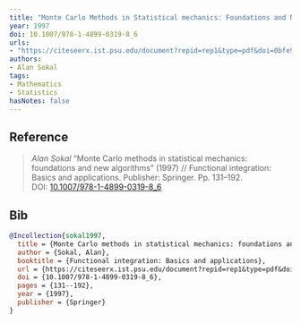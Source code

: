 ```yaml
---
title: "Monte Carlo Methods in Statistical mechanics: Foundations and New Algorithms"
year: 1997
doi: 10.1007/978-1-4899-0319-8_6
urls:
- "https://citeseerx.ist.psu.edu/document?repid=rep1&type=pdf&doi=0bfe9e3db30605fe2d4d26e1a288a5e2997e7225"
authors:
- Alan Sokal
tags:
- Mathematics
- Statistics
hasNotes: false
---
```


## Reference

> <i>Alan Sokal</i> “Monte Carlo methods in statistical mechanics: foundations and new algorithms” (1997) // Functional integration: Basics and applications. Publisher: Springer. Pp.&nbsp;131–192. DOI:&nbsp;<a href='https://doi.org/10.1007/978-1-4899-0319-8_6'>10.1007/978-1-4899-0319-8_6</a>

## Bib

```bib
@Incollection{sokal1997,
  title = {Monte Carlo methods in statistical mechanics: foundations and new algorithms},
  author = {Sokal, Alan},
  booktitle = {Functional integration: Basics and applications},
  url = {https://citeseerx.ist.psu.edu/document?repid=rep1&type=pdf&doi=0bfe9e3db30605fe2d4d26e1a288a5e2997e7225},
  doi = {10.1007/978-1-4899-0319-8_6},
  pages = {131--192},
  year = {1997},
  publisher = {Springer}
}
```
